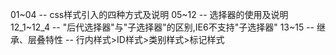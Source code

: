 01~04		-- css样式引入的四种方式及说明
05~12		-- 选择器的使用及说明
12_1~12_4	-- "后代选择器"与"子选择器"的区别,IE6不支持"子选择器"
13~15		-- 继承、层叠特性
			-- 行内样式>ID样式>类别样式>标记样式